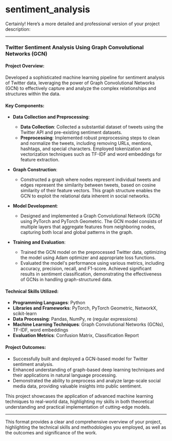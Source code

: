 # sentiment_analysis
Certainly! Here’s a more detailed and professional version of your project description:

---

### Twitter Sentiment Analysis Using Graph Convolutional Networks (GCN)

#### Project Overview:
Developed a sophisticated machine learning pipeline for sentiment analysis of Twitter data, leveraging the power of Graph Convolutional Networks (GCN) to effectively capture and analyze the complex relationships and structures within the data.

#### Key Components:
- **Data Collection and Preprocessing**:
  - **Data Collection**: Collected a substantial dataset of tweets using the Twitter API and pre-existing sentiment datasets.
  - **Preprocessing**: Implemented robust preprocessing steps to clean and normalize the tweets, including removing URLs, mentions, hashtags, and special characters. Employed tokenization and vectorization techniques such as TF-IDF and word embeddings for feature extraction.

- **Graph Construction**:
  - Constructed a graph where nodes represent individual tweets and edges represent the similarity between tweets, based on cosine similarity of their feature vectors. This graph structure enables the GCN to exploit the relational data inherent in social networks.

- **Model Development**:
  - Designed and implemented a Graph Convolutional Network (GCN) using PyTorch and PyTorch Geometric. The GCN model consists of multiple layers that aggregate features from neighboring nodes, capturing both local and global patterns in the graph.

- **Training and Evaluation**:
  - Trained the GCN model on the preprocessed Twitter data, optimizing the model using Adam optimizer and appropriate loss functions.
  - Evaluated the model's performance using various metrics, including accuracy, precision, recall, and F1-score. Achieved significant results in sentiment classification, demonstrating the effectiveness of GCNs in handling graph-structured data.

#### Technical Skills Utilized:
- **Programming Languages**: Python
- **Libraries and Frameworks**: PyTorch, PyTorch Geometric, NetworkX, scikit-learn
- **Data Processing**: Pandas, NumPy, re (regular expressions)
- **Machine Learning Techniques**: Graph Convolutional Networks (GCNs), TF-IDF, word embeddings
- **Evaluation Metrics**: Confusion Matrix, Classification Report

#### Project Outcomes:
- Successfully built and deployed a GCN-based model for Twitter sentiment analysis.
- Enhanced understanding of graph-based deep learning techniques and their applications in natural language processing.
- Demonstrated the ability to preprocess and analyze large-scale social media data, providing valuable insights into public sentiment.

This project showcases the application of advanced machine learning techniques to real-world data, highlighting my skills in both theoretical understanding and practical implementation of cutting-edge models.

---

This format provides a clear and comprehensive overview of your project, highlighting the technical skills and methodologies you employed, as well as the outcomes and significance of the work.
